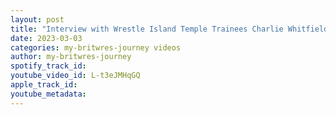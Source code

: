 ```yaml
---
layout: post
title: "Interview with Wrestle Island Temple Trainees Charlie Whitfield & Joel Kinney"
date: 2023-03-03
categories: my-britwres-journey videos
author: my-britwres-journey
spotify_track_id: 
youtube_video_id: L-t3eJMHqGQ
apple_track_id: 
youtube_metadata: 
---
```

